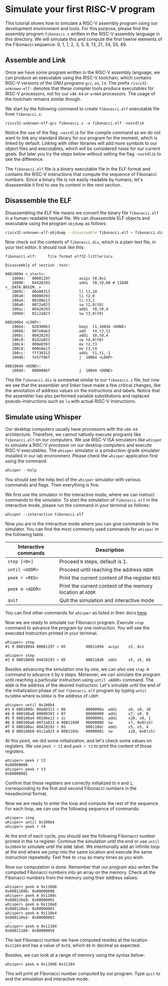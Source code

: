 # Simulate your first RISC-V program

This tutorial shows how to simulate a RISC-V assembly program using our development environment and tools. For this purpose, please find the assembly program `fibonacci.s` written in the RISC-V assembly language in this directory. We will simulate this and compute the first twelve elements of the Fibonacci sequence: 0, 1, 1, 2, 3, 5, 8, 13, 21, 34, 55, 89. 

## Assemble and Link

Once we have some program written in the RISC-V assembly language, we can produce an executable using the RISC-V toolchain, which contains RISC-V versions of the GNU programs `gcc`, `as`, `ld`. The prefix `riscv32-unknown-elf-` denotes that these compiler tools produce executables for RISC-V processors, not for our `x86-64` or `arm64` processors. The usage of the toolchain remains similar though.

We start by the following command to create `fibonacci.elf` executable file from `fibonacci.s`:

```
riscv32-unknown-elf-gcc fibonacci.s -o fibonacci.elf -nostdlib
```

Notice the use of the flag `-nostdlib` for the compile command as we do not want to link any standard library for our program for the moment, which is linked by default. Linking with other libraries will add more symbols to our object files and executables, which will be considered noise for our current goals. But later you try the steps below without setting the flag `-nostdlib`  to see the difference. 

The `fibonacci.elf` file is a binary executable file in the ELF format and contains the RISC-V instructions that compute the sequence of Fibonacci numbers. Since a binary file is not easily readable by humans, let's disassemble it first to see its content in the next section.

## Disassemble the ELF

Disassembling the ELF file means we convert the binary file `fibonacci.elf` in a human-readable textual file. We can disassemble ELF objects and executable using the program `objdump` as follows:

```bash
riscv32-unknown-elf-objdump --disassemble fibonacci.elf > fibonacci.dis
```

Now check out the contents of `fibonacci.dis`, which is a plain text file, in your text editor. It should look like this:

```
fibonacci.elf:     file format elf32-littleriscv

Disassembly of section .text:

00010094 <_start>:
   10094:   00001297             auipc t0,0x1
   10098:   04428293             addi  t0,t0,68 # 110d8 <__DATA_BEGIN__>
   1009c:   00a00313             li t1,10
   100a0:   00000393             li t2,0
   100a4:   00100e13             li t3,1
   100a8:   0072a023             sw t2,0(t0)
   100ac:   00428293             addi  t0,t0,4
   100b0:   01c2a023             sw t3,0(t0)

000100b4 <LOOP>:
   100b4:   02030063             beqz  t1,100d4 <DONE>
   100b8:   007e0eb3             add   t4,t3,t2
   100bc:   00428293             addi  t0,t0,4
   100c0:   01d2a023             sw t4,0(t0)
   100c4:   000e0393             mv t2,t3
   100c8:   000e8e13             mv t3,t4
   100cc:   fff30313             addi  t1,t1,-1
   100d0:   fe5ff06f             j  100b4 <LOOP>

000100d4 <DONE>:
   100d4:   0000006f             j  100d4 <DONE>
```

This file `fibonacci.dis` is somewhat similar to our `fibonacci.s` file, but now we see that the assembler and linker have made a few critical changes, like the annotation of address values on the instructions and labels. Notice that the assembler has also performed variable substitutions and replaced pseudo-instructions such as `la` with actual RISC-V instructions. 

## Simulate using Whisper

Our desktop computers usually have processors with the `x86-64` architecture. Therefore, we cannot natively execute programs like `fibonacci.elf` on our computers. We use RISC-V ISA simulators like `whisper` to simulate a RISC-V processor on our desktop computers and execute RISC-V executables. The `whisper` simulator is a production-grade simulator installed in our lab environment. Please check the `whisper` application first using the command:

```
whisper --help
```
You should see the help text of the `whisper` simulator with various commands and flags. Then everything is fine.

We first use the simulator in the interactive mode, where we can instruct commands to the simulator. To start the simulation of `fibonacci.elf` in the interactive mode, please run the command in your terminal as follows:
```
whisper --interactive fibonacci.elf
```

Now you are in the interactive mode where you can give commands to the simulator. You can find the most commonly used commands for `whisper` in the following table.

| Interactive commands | Description                                                |
|----------------------|------------------------------------------------------------|
| `step [<N>]`         | Proceed `N` steps, default is 1.                           |
| `until <ADDR>`       | Proceed until reaching the address `ADDR`                  |
| `peek r <REG>`       | Print the current content of the register `REG`            |
| `peek m <ADDR>`      | Print the current content of the memory location at `ADDR` |
| `quit`               | Quit the simulation and interactive mode                   |

You can find other commands for `whisper` as listed in their docs [here](https://github.com/chipsalliance/SweRV-ISS).

Now we are ready to simulate our Fibonacci program. Execute `step` command to advance the program by one instruction. You will see the executed instruction printed in your terminal.

```
whisper> step
#1 0 00010094 00001297 r 05         00011094  auipc    x5, 0x1

whisper> step 
#2 0 00010098 04428293 r 05         000110d8  addi     x5, x5, 68

```

Besides advancing the simulation one by one, we can also use `step N` command to advance it by `N` steps. Moreover, we can simulate the program until reaching a particular instruction using `until <ADDR>` command. The `ADDR` is the address of the desired instruction. Let's simulate until the end of the initialization phase of our `fibonacci.elf` program by typing `until 0x100b4` where `0x100b4` is the address of `LOOP`:

```
whisper> until 0x100b4
#3 0 0001009c 00a00313 r 06         0000000a  addi     x6, x0, 10
#4 0 000100a0 00000393 r 07         00000000  addi     x7, x0, 0
#5 0 000100a4 00100e13 r 1c         00000001  addi     x28, x0, 1
#6 0 000100a8 0072a023 m 000110d8   00000000  sw       x7, 0x0(x5)
#7 0 000100ac 00428293 r 05         000110dc  addi     x5, x5, 4
#8 0 000100b0 01c2a023 m 000110dc   00000001  sw       x28, 0x0(x5)
```

At this point, we did some initialization, and let's check some values on registers. We use `peek r t2` and `peek r t3` to print the content of those registers.

```
whisper> peek r t2
0x00000000
whisper> peek r t3
0x00000001
```

Confirm that these registers are correctly initialized to `0` and `1`, corresponding to the first and second Fibonacci numbers in the hexadecimal format. 

Now we are ready to enter the loop and compute the rest of the sequence. For each loop, we can use the following sequence of commands:

```
whisper> step
whisper> until 0x100b4
whisper> peek r t4
```

At the end of each cycle, you should see the following Fibonacci number printed in the `t4` register. Continue the simulation until the end or use `until 0x100d4` to simulate until the `DONE` label. We intentionally add an infinite loop at the end where we jump into the same location and execute the same instruction repeatedly. Feel free to `step` as many times as you wish.

Now our computation is done. Remember that our program also writes the computed Fibonacci numbers into an array on the memory. Check all the Fibonacci numbers from the memory using their address values:
```
whisper> peek m 0x110d8
0x000110d8: 0x00000000
whisper> peek m 0x110dc
0x000110e0: 0x00000001
whisper> peek m 0x110e0
0x000110e4: 0x00000001
whisper> peek m 0x110e4
0x000110e4: 0x00000002
...
whisper> peek m 0x11104
0x00011104: 0x00000059
```
The last Fibonacci number we have computed resides at the location `0x11104` and has a value of `0x59`, which `89` in decimal as expected.

Besides, we can look at a range of memory using the syntax below:
```
whisper> peek m 0x110d8 0x11104
```

This will print all Fibonacci number computed by our program. Type `quit` to end the simulation and interactive mode.

